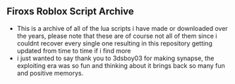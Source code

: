 ## Firoxs Roblox Script Archive

- This is a archive of all of the lua scripts i have made or downloaded over the years, please note that these are of course not all of them since i couldnt recover every single one resulting in this repository getting updated from time to time if i find more
- i just wanted to say thank you to 3dsboy03 for making synapse, the exploiting era was so fun and thinking about it brings back so many fun and positive memorys.
